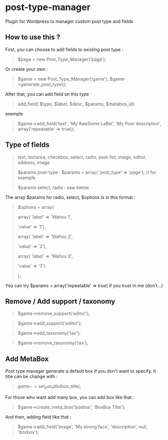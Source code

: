 post-type-manager
=================

Plugin for Wordpress to manager custom post type and fields 

How to use this ? 
-----------------

First, you can choose to add fields to existing post type :

> $page = new Post_Type_Manager('page');

Or create your own :

> $game = new Post_Type_Manager('game');
> $game->generate_post_type();

After that, you can add field on this type

> add_field( $type, $label, $desc, $params, $metabox_id)

exemple 

> $game->add_field('text', 'My AweSome LaBel', 'My Poor description', array('repeatable' => true));


Type of fields
--------------

> text, textarea, checkbox, select, radio, post-list, image, editor, address, image
>
> $params post-type : $params = array( 'post_type' => 'page'); // for exemple
>
> $params select, radio : saw below


The array $params for radio, select, $options is in this format :

> $options = array(
>
>  array(  'label' => 'Wahou 1',
>
> 'value' => '1'),
>
>  array(  'label' => 'Wahou 2',
>
> 'value' => '2'),
>
>  array(  'label' => 'Wahou 3',
>
> 'value' => '3')
>
> );

You can try $params = array('repeatable' => true) if you trust in me (don't...)

Remove / Add support / taxonomy
-------------------------------

> $game->remove_support('editor');

> $game->add_support('editor');

> $game->add_taxonomy('tax');

> $game->remove_taxonomy('tax');

Add MetaBox
-----------

Post type manager generate a default box if you don't want to specify. It title can be change with :

> $game->set_box_title($box_title);

For those who want add many box, you can add box like that : 

> $game->create_meta_box('boxbox', 'BoxBox Title');

And then, adding field like that : 

> $game->add_field('image', 'My strong face', 'description', null, 'boxbox');

